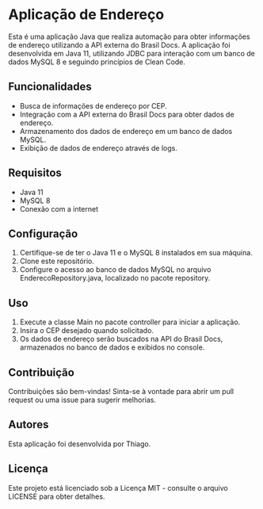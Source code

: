 # Aplicação de Endereço

Esta é uma aplicação Java que realiza automação para obter informações de endereço utilizando a API externa do Brasil Docs. A aplicação foi desenvolvida em Java 11, utilizando JDBC para interação com um banco de dados MySQL 8 e seguindo princípios de Clean Code.

## Funcionalidades
- Busca de informações de endereço por CEP.
- Integração com a API externa do Brasil Docs para obter dados de endereço.
- Armazenamento dos dados de endereço em um banco de dados MySQL.
- Exibição de dados de endereço através de logs.

## Requisitos
- Java 11
- MySQL 8
- Conexão com a internet

## Configuração
1. Certifique-se de ter o Java 11 e o MySQL 8 instalados em sua máquina.
2. Clone este repositório.
3. Configure o acesso ao banco de dados MySQL no arquivo EnderecoRepository.java, localizado no pacote repository.

## Uso
1. Execute a classe Main no pacote controller para iniciar a aplicação.
2. Insira o CEP desejado quando solicitado.
3. Os dados de endereço serão buscados na API do Brasil Docs, armazenados no banco de dados e exibidos no console.

## Contribuição
Contribuições são bem-vindas! Sinta-se à vontade para abrir um pull request ou uma issue para sugerir melhorias.

## Autores
Esta aplicação foi desenvolvida por Thiago.

## Licença
Este projeto está licenciado sob a Licença MIT - consulte o arquivo LICENSE para obter detalhes.
